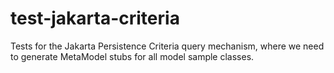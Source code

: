 test-jakarta-criteria
=====================

Tests for the Jakarta Persistence Criteria query mechanism, where we need to generate MetaModel stubs for all model sample classes.
